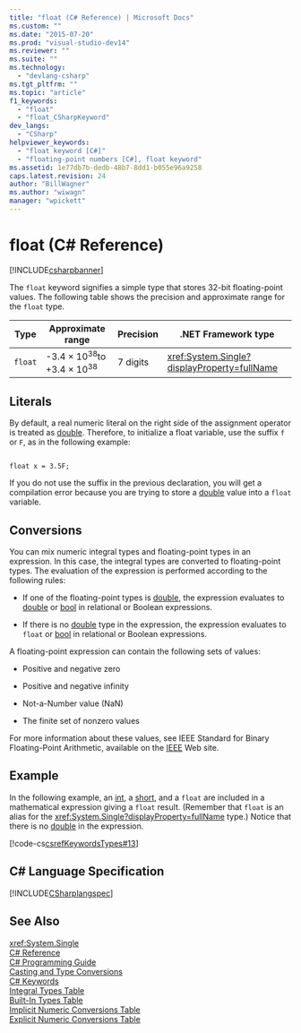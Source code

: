 ```yaml
---
title: "float (C# Reference) | Microsoft Docs"
ms.custom: ""
ms.date: "2015-07-20"
ms.prod: "visual-studio-dev14"
ms.reviewer: ""
ms.suite: ""
ms.technology: 
  - "devlang-csharp"
ms.tgt_pltfrm: ""
ms.topic: "article"
f1_keywords: 
  - "float"
  - "float_CSharpKeyword"
dev_langs: 
  - "CSharp"
helpviewer_keywords: 
  - "float keyword [C#]"
  - "floating-point numbers [C#], float keyword"
ms.assetid: 1e77db7b-dedb-48b7-8dd1-b055e96a9258
caps.latest.revision: 24
author: "BillWagner"
ms.author: "wiwagn"
manager: "wpickett"
---
```

# float (C# Reference)
[!INCLUDE[csharpbanner](../../../includes/csharpbanner.md)]

The `float` keyword signifies a simple type that stores 32-bit floating-point values. The following table shows the precision and approximate range for the `float` type.  
  
|Type|Approximate range|Precision|.NET Framework type|  
|----------|-----------------------|---------------|-------------------------|  
|`float`|-3.4 × 10<sup>38</sup>to +3.4 × 10<sup>38</sup>|7 digits|<xref:System.Single?displayProperty=fullName>|  
  
## Literals  
 By default, a real numeric literal on the right side of the assignment operator is treated as [double](../../../csharp/language-reference/keywords/double.md). Therefore, to initialize a float variable, use the suffix `f` or `F`, as in the following example:  
  
```  
  
float x = 3.5F;  
```  
  
 If you do not use the suffix in the previous declaration, you will get a compilation error because you are trying to store a [double](../../../csharp/language-reference/keywords/double.md) value into a `float` variable.  
  
## Conversions  
 You can mix numeric integral types and floating-point types in an expression. In this case, the integral types are converted to floating-point types. The evaluation of the expression is performed according to the following rules:  
  
-   If one of the floating-point types is [double](../../../csharp/language-reference/keywords/double.md), the expression evaluates to [double](../../../csharp/language-reference/keywords/double.md) or [bool](../../../csharp/language-reference/keywords/bool.md) in relational or Boolean expressions.  
  
-   If there is no [double](../../../csharp/language-reference/keywords/double.md) type in the expression, the expression evaluates to `float` or [bool](../../../csharp/language-reference/keywords/bool.md) in relational or Boolean expressions.  
  
 A floating-point expression can contain the following sets of values:  
  
-   Positive and negative zero  
  
-   Positive and negative infinity  
  
-   Not-a-Number value (NaN)  
  
-   The finite set of nonzero values  
  
 For more information about these values, see IEEE Standard for Binary Floating-Point Arithmetic, available on the [IEEE](http://go.microsoft.com/fwlink/?LinkId=26269) Web site.  
  
## Example  
 In the following example, an [int](../../../csharp/language-reference/keywords/int.md), a [short](../../../csharp/language-reference/keywords/short.md), and a `float` are included in a mathematical expression giving a `float` result. (Remember that `float` is an alias for the <xref:System.Single?displayProperty=fullName> type.) Notice that there is no [double](../../../csharp/language-reference/keywords/double.md) in the expression.  
  
 [!code-cs[csrefKeywordsTypes#13](../../../csharp/language-reference/keywords/codesnippet/csharp/float_1.cs)]  
  
## C# Language Specification  
 [!INCLUDE[CSharplangspec](../../../includes/csharplangspec-md.md)]  
  
## See Also  
 <xref:System.Single>   
 [C# Reference](../../../csharp/language-reference/index.md)   
 [C# Programming Guide](../../../csharp/programming-guide/index.md)   
 [Casting and Type Conversions](../../../csharp/programming-guide/types/casting-and-type-conversions.md)   
 [C# Keywords](../../../csharp/language-reference/keywords/index.md)   
 [Integral Types Table](../../../csharp/language-reference/keywords/integral-types-table.md)   
 [Built-In Types Table](../../../csharp/language-reference/keywords/built-in-types-table.md)   
 [Implicit Numeric Conversions Table](../../../csharp/language-reference/keywords/implicit-numeric-conversions-table.md)   
 [Explicit Numeric Conversions Table](../../../csharp/language-reference/keywords/explicit-numeric-conversions-table.md)